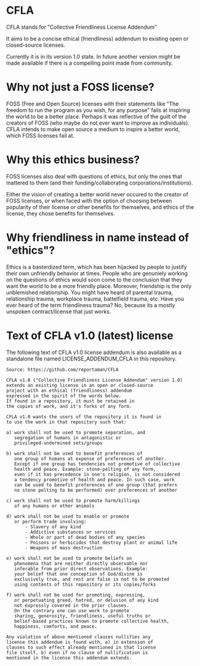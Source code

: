 # CFLA
CFLA stands for "Collective Friendliness License Addendum"

It aims to be a concise ethical (friendliness) addendum to existing open or closed-source licenses.

Currently it is in its version 1.0 state. In future another version might be made available if there is a compelling point made from community.

# Why not just a FOSS license?
FOSS (Free and Open Source) licenses with their statements like "The freedom to run the program as you wish, for any purpose" fails at inspiring the world to be a better place. Perhaps it was reflective of the guilt of the creators of FOSS (who maybe do not ever want to improve as individuals). CFLA intends to make open source a medium to inspire a better world, which FOSS licenses fail at.

# Why this ethics business?
FOSS licenses also deal with questions of ethics, but only the ones that mattered to them (and their funding/collaborating corporations/institutions).

Either the vision of creating a better world never occured to the creator of FOSS licenses, or when faced with the option of choosing between popularity of their license or other benefits for themselves, and ethics of the license, they chose benefits for themselves.

# Why friendliness in name instead of "ethics"?
Ethics is a basterdized term, which has been hijacked by people to justify their own unfriendly behavior at times. People who are genuniely working on the questions of ethics would soon come to the conclusion that they want the world to be a more friendly place. Moreover, friendship is the only unblemished relationship. You might have heard of parental trauma, relationship trauma, workplace trauma, battelfield trauma, etc. Have you ever heard of the term friendliness trauma? No, because its a mostly unspoken contract/license that just works.

# Text of CFLA v1.0 (latest) license

The following text of CFLA v1.0 license addendum is also available as a standalone file named LICENSE_ADDENDUM_CFLA in this repository.


```
Source: https://github.com/reportaman/CFLA

CFLA v1.0 ("Collective Friendliness License Addendum" version 1.0)
extends an existing license in an open or closed-source
project with an ethical (friendliness) addendum
expressed in the spirit of the words below.
If found in a repository, it must be retained in
the copies of work, and it's forks of any form.

CFLA v1.0 wants the users of the repository it is found in
to use the work in that repository such that:

a) work shall not be used to promote separation, and
   segregation of humans in antagonistic or
   privileged-undermined sets/groups
   
b) work shall not be used to benefit preferences of
   one group of humans at expense of preferences of another.
   Except if one group has tendencies not promotive of collective
   health and peace. Example: stone-pelting of any form,
   even if it has precedence in one's religion, is not considered
   a tendency promotive of health and peace. In such case, work
   can be used to benefit preferences of one group (that prefers
   no stone pelting to be performed) over preferences of another

c) work shall not be used to promote harm/killings
   of any humans or other animals

d) work shall not be used to enable or promote
   or perform trade involving:
       - Slavery of any kind
       - Addictive substances or services
       - Whole or part of dead bodies of any species
       - Poisons or herbicides that destroy plant or animal life
       - Weapons of mass destruction

e) work shall not be used to promote beliefs on 
   phenomena that are neither directly observable nor 
   inferable from prior direct observations. Example:
   your belief that one conception of God/divine is 
   exclusively true, and rest are false is not to be promoted
   using contents of this repository or its copies/forks

f) work shall not be used for promoting, expressing, 
   or perpetuating greed, hatred, or delusion of any kind
   not expressly covered in the prior clauses.
   On the contrary one can use work to promote
   sharing, generosity, friendliness, useful truths or
   belief-based practices known to promote collective health,
   happiness, comforts, and peace.

Any violation of above mentioned clauses nullifies any
license this addendum is found with, a) in extension of
clauses to such effect already mentioned in that license
file itself, b) even if no clause of nullification is
mentioned in the license this addendum extends.
```
